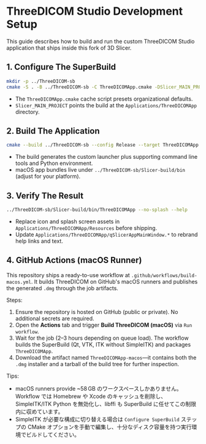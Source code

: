 # ThreeDICOM Studio Development Setup

This guide describes how to build and run the custom ThreeDICOM Studio application that ships inside this fork of 3D Slicer.

## 1. Configure The SuperBuild

```bash
mkdir -p ../ThreeDICOM-sb
cmake -S . -B ../ThreeDICOM-sb -C ThreeDICOMApp.cmake -DSlicer_MAIN_PROJECT=ThreeDICOMApp
```

- The `ThreeDICOMApp.cmake` cache script presets organizational defaults.
- `Slicer_MAIN_PROJECT` points the build at the `Applications/ThreeDICOMApp` directory.

## 2. Build The Application

```bash
cmake --build ../ThreeDICOM-sb --config Release --target ThreeDICOMApp
```

- The build generates the custom launcher plus supporting command line tools and Python environment.
- macOS app bundles live under `../ThreeDICOM-sb/Slicer-build/bin` (adjust for your platform).

## 3. Verify The Result

```bash
../ThreeDICOM-sb/Slicer-build/bin/ThreeDICOMApp --no-splash --help
```

- Replace icon and splash screen assets in `Applications/ThreeDICOMApp/Resources` before shipping.
- Update `Applications/ThreeDICOMApp/qSlicerAppMainWindow.*` to rebrand help links and text.

## 4. GitHub Actions (macOS Runner)

This repository ships a ready-to-use workflow at `.github/workflows/build-macos.yml`. It builds ThreeDICOM on GitHub's macOS runners and publishes the generated `.dmg` through the job artifacts.

Steps:

1. Ensure the repository is hosted on GitHub (public or private). No additional secrets are required.
2. Open the **Actions** tab and trigger **Build ThreeDICOM (macOS)** via `Run workflow`.
3. Wait for the job (2–3 hours depending on queue load). The workflow builds the SuperBuild (Qt, VTK, ITK without SimpleITK) and packages `ThreeDICOMApp`.
4. Download the artifact named `ThreeDICOMApp-macos`—it contains both the `.dmg` installer and a tarball of the build tree for further inspection.

Tips:

- macOS runners provide ~58 GB のワークスペースしかありません。Workflow では Homebrew や Xcode のキャッシュを削除し、SimpleITK/ITK Python を無効化し、libffi も SuperBuild に任せてこの制限内に収めています。
- SimpleITK が必要な構成に切り替える場合は `Configure SuperBuild` ステップの CMake オプションを手動で編集し、十分なディスク容量を持つ実行環境でビルドしてください。
